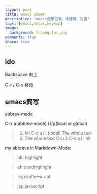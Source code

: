```yaml
---
layout: post
title: emacs sheet
description: "emacs使用记录、快捷键、设置"
tags: [emacs,notes,keymap]
image:
  background: triangular.png
comments: true
share: true
---
```


## ido ##

Backspace 向上

C-r / C-s 移动

<!--more-->

## emacs简写 ##

abbrev-mode

C-x a(abbrev-mode) i l/g(local or global)

> 1. hlt C-x a i l (local) The whole text
> 2. The whole text C-u 3 C-x a i l hlt

my abbrevs in Markdown-Mode:

> hlt: highlight

> ehlt:endhighlight

> csp:coffeescript

> jsp:javascript


	
